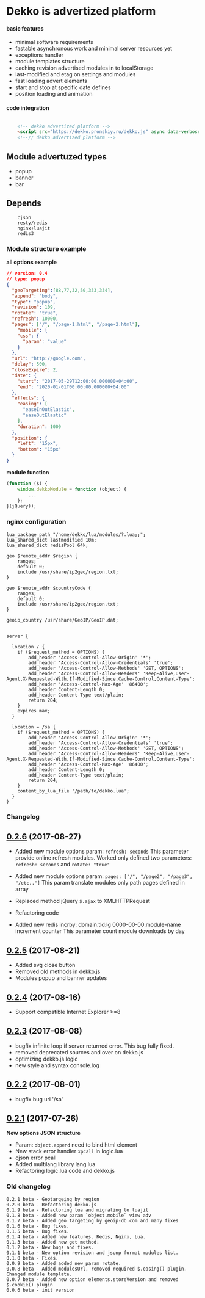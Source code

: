 # Dekko is advertized platform


#### basic features
  - minimal software requirements
  - fastable asynchronous work and minimal server resources yet
  - exceptions handler
  - module templates structure
  - caching revision advertised modules in to localStorage 
  - last-modified and etag on settings and modules
  - fast loading advert elements
  - start and stop at specific date defines
  - position loading and animation


#### code integration

```html

    <!-- dekko advertized platform -->
    <script src="https://dekko.pronskiy.ru/dekko.js" async data-verbose="true" data-cache="false"></script>
    <!--// dekko advertized platform -->

```

## Module advertuzed types ##

 * popup
 * banner
 * bar

## Depends
```
    cjson
    resty/redis
    nginx+luajit
    redis3
```


### Module structure example ##

**all options example**
```json
// version: 0.4
// type: popup
{
  "geoTargeting":[88,77,32,50,333,334],
  "append": "body",
  "type": "popup",
  "revision": 109,
  "rotate": "true",
  "refresh": 10000,
  "pages": ["/", "/page-1.html", "/page-2.html"],
    "mobile": {
    "css": {
      "param": "value"
    }
  },
  "url": "http://google.com",
  "delay": 500,
  "closeExpire": 2,
  "date": {
    "start": "2017-05-29T12:00:00.000000+04:00",
    "end": "2020-01-01T00:00:00.000000+04:00"
  },
  "effects": {
    "easing": [
      "easeInOutElastic",
      "easeOutElastic"
    ],
    "duration": 1000
  },
  "position": {
    "left": "15px",
    "bottom": "15px"
  }
}
```

**module function**
```js
(function ($) {
    window.dekkoModule = function (object) {
        ...
    };
}(jQuery));
```

### nginx configuration
```
lua_package_path "/home/dekko/lua/modules/?.lua;;";
lua_shared_dict lastmodified 10m;
lua_shared_dict redisPool 64k;

geo $remote_addr $region {
    ranges;
    default 0;
    include /usr/share/ip2geo/region.txt;
}

geo $remote_addr $countryCode {
    ranges;
    default 0;
    include /usr/share/ip2geo/region.txt;
}

geoip_country /usr/share/GeoIP/GeoIP.dat;


server {

  location / {
  	if ($request_method = OPTIONS) {
  		add_header 'Access-Control-Allow-Origin' '*';
  		add_header 'Access-Control-Allow-Credentials' 'true';
  		add_header 'Access-Control-Allow-Methods' 'GET, OPTIONS';
  		add_header 'Access-Control-Allow-Headers' 'Keep-Alive,User-Agent,X-Requested-With,If-Modified-Since,Cache-Control,Content-Type';
  		add_header 'Access-Control-Max-Age' '86400';
  		add_header Content-Length 0;
  		add_header Content-Type text/plain;
  		return 204;
  	}
  	expires max;
  }

  location = /sa {
  	if ($request_method = OPTIONS) {
  		add_header 'Access-Control-Allow-Origin' '*';
  		add_header 'Access-Control-Allow-Credentials' 'true';
  		add_header 'Access-Control-Allow-Methods' 'GET, OPTIONS';
  		add_header 'Access-Control-Allow-Headers' 'Keep-Alive,User-Agent,X-Requested-With,If-Modified-Since,Cache-Control,Content-Type';
  		add_header 'Access-Control-Max-Age' '86400';
  		add_header Content-Length 0;
  		add_header Content-Type text/plain;
  		return 204;
  	}
    content_by_lua_file '/path/to/dekko.lua';
  }
}

```

### Changelog
## [0.2.6](https://github.com/PavelPronskiy/dekko/tree/0.2.4) (2017-08-27)

- Added new module options param: `refresh: seconds`
  This parameter provide online refresh modules. Worked only defined two parameters: `refresh: seconds` and `rotate: "true"`

- Added new module options param: `pages: ["/", "/page2", "/page3", "/etc.."]`
  This param translate modules only path pages defined in array

- Replaced method jQuery `$.ajax` to XMLHTTPRequest
- Refactoring code
- Added new redis incrby: domain.tld:lg 0000-00-00:module-name increment counter
  This parameter count module downloads by day

## [0.2.5](https://github.com/PavelPronskiy/dekko/tree/0.2.4) (2017-08-21)

- Added svg close button
- Removed old methods in dekko.js
- Modules popup and banner updates

## [0.2.4](https://github.com/PavelPronskiy/dekko/tree/0.2.4) (2017-08-16)

- Support compatible Internet Explorer >=8

## [0.2.3](https://github.com/PavelPronskiy/dekko/tree/0.2.3) (2017-08-08)

- bugfix infinite loop if server returned error. This bug fully fixed.
- removed deprecated sources and over on dekko.js
- optimizing dekko.js logic
- new style and syntax console.log

## [0.2.2](https://github.com/PavelPronskiy/dekko/tree/0.2.2) (2017-08-01)

- bugfix bug uri '/sa'

## [0.2.1](https://github.com/PavelPronskiy/dekko/tree/0.2.1) (2017-07-26)

**New options JSON structure**

- Param: `object.append` need to bind html element
- New stack error handler `xpcall` in logic.lua
- cjson error pcall
- Added multilang library lang.lua
- Refactoring logic.lua code and dekko.js 

### Old changelog

    0.2.1 beta - Geotargeing by region
    0.2.0 beta - Refactoring dekko.js
    0.1.9 beta - Refactoring lua and migrating to luajit
    0.1.8 beta - Added new param `object.mobile` view adv
    0.1.7 beta - Added geo targeting by geoip-db.com and many fixes
    0.1.6 beta - Bug fixes.
    0.1.5 beta - Bug fixes.
    0.1.4 beta - Added new features. Redis, Nginx, Lua.
    0.1.3 beta - Added new get method.
    0.1.2 beta - New bugs and fixes.
    0.1.1 beta - New option revision and jsonp format modules list.
    0.1.0 beta - Fixes.
    0.0.9 beta - Added added new param rotate.
    0.0.8 beta - Added modulesUrl, removed required $.easing() plugin. Changed module template.
    0.0.7 beta - Added new option elements.storeVersion and removed $.cookie() plugin
    0.0.6 beta - init version
